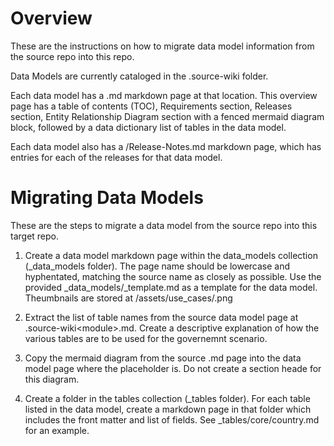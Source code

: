 
# Overview

These are the instructions on how to migrate data model information from the source repo into this repo.

Data Models are currently cataloged in the .source-wiki folder.

Each data model has a <module>.md markdown page at that location. This overview page has a table of contents (TOC), Requirements section, Releases section, Entity Relationship Diagram section with a fenced mermaid diagram block, followed by a data dictionary list of tables in the data model.

Each data model also has a <module>/Release-Notes.md markdown page, which has entries for each of the releases for that data model.

# Migrating Data Models

These are the steps to migrate a data model from the source repo into this target repo.

1. Create a data model markdown page within the data_models collection (_data_models folder). The page name should be lowercase and hyphentated, matching the source name as closely as possible. Use the provided _data_models/_template.md as a template for the data model. Theumbnails are stored at /assets/use_cases/<module>.png

2. Extract the list of table names from the source data model page at .source-wiki\<module>.md. Create a descriptive explanation of how the various tables are to be used for the governemnt scenario.

3. Copy the mermaid diagram from the source <module>.md page into the data model page where the <Entity Relationship Mermaid Diagram Goes Here> placeholder is. Do not create a section heade for this diagram.

4. Create a folder in the tables collection (_tables folder). For each table listed in the data model, create a markdown page in that folder which includes the front matter and list of fields. See _tables/core/country.md for an example.